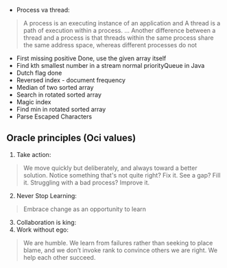 
* Process va thread:
> A process is an executing instance of an application and A thread is a path of execution within a process. ... Another difference between a thread and a process is that threads within the same process share the same address space, whereas different processes do not

* First missing positive Done, use the given array itself
* Find kth smallest number in a stream normal priorityQueue in Java
* Dutch flag done
* Reversed index - document frequency
* Median of two sorted array 
* Search in rotated sorted array
* Magic index
* Find min in rotated sorted array
* Parse Escaped Characters

## Oracle principles (Oci values)
1. Take action: 
> We move quickly but deliberately, and always toward a better solution. Notice something that's not quite right? Fix it. See a gap? Fill it. Struggling with a bad process? Improve it.
2. Never Stop Learning:
> Embrace change as an opportunity to learn
3. Collaboration is king:
4. Work without ego:
> We are humble. We learn from failures rather than seeking to place blame, and we don’t invoke rank to convince others we are right. We help each other succeed.